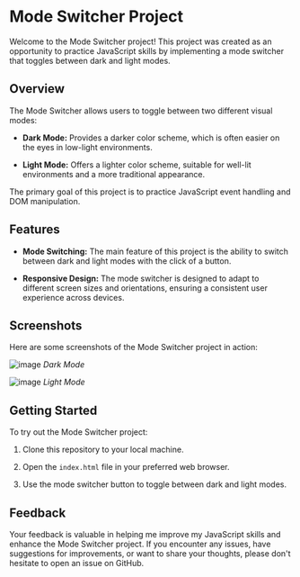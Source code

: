 # Mode Switcher Project

Welcome to the Mode Switcher project! This project was created as an opportunity to practice JavaScript skills by implementing a mode switcher that toggles between dark and light modes.

## Overview

The Mode Switcher allows users to toggle between two different visual modes:

- **Dark Mode:** Provides a darker color scheme, which is often easier on the eyes in low-light environments.
  
- **Light Mode:** Offers a lighter color scheme, suitable for well-lit environments and a more traditional appearance.

The primary goal of this project is to practice JavaScript event handling and DOM manipulation.

## Features

- **Mode Switching:** The main feature of this project is the ability to switch between dark and light modes with the click of a button.

- **Responsive Design:** The mode switcher is designed to adapt to different screen sizes and orientations, ensuring a consistent user experience across devices.

## Screenshots

Here are some screenshots of the Mode Switcher project in action:

![image](https://github.com/ismaildrs/mode-switcher/assets/104438360/8db869fa-e481-47b8-aa90-15e4b3fad411)
*Dark Mode*

![image](https://github.com/ismaildrs/mode-switcher/assets/104438360/ebb9472d-b9b4-48e0-b5b8-dc8acb49c191)
*Light Mode*

## Getting Started

To try out the Mode Switcher project:

1. Clone this repository to your local machine.
   
2. Open the `index.html` file in your preferred web browser.

3. Use the mode switcher button to toggle between dark and light modes.

## Feedback

Your feedback is valuable in helping me improve my JavaScript skills and enhance the Mode Switcher project. If you encounter any issues, have suggestions for improvements, or want to share your thoughts, please don't hesitate to open an issue on GitHub.
